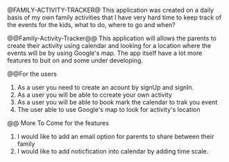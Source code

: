 @FAMILY-ACTIVITY-TRACKER@
This application was created on a daily basis of my own family activities that I have very hard time to keep track of the events for the kids, what to do, where to go and when?

@@Family-Activity-Tracker@@
This application will allows the parents to create their activity using calendar and looking for a location where the events will be by using Google's map.
The app itself have a lot more features to buit on and some under developing.

@@For the users
1. As a user you need to create an acount by signUp and signIn.
2. As a user you will be able to ccreate your own activity
3. As a user you will be able to book mark the calendar to trak you event
4. The user able to use Google's map to look for activity's location


@@ More To Come for the features
1. I would like to add an email option for parents to share between their family
2. I would like to add noticfication into calendar by adding time scale.
